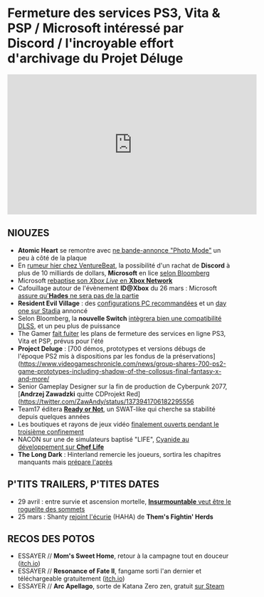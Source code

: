 # Fermeture des services PS3, Vita & PSP / Microsoft intéressé par Discord / l'incroyable effort d'archivage du Projet Déluge

<iframe width="560" height="315" src="https://www.youtube.com/embed/h-4bzBpXcSA" frameborder="0" allow="accelerometer; autoplay; clipboard-write; encrypted-media; gyroscope; picture-in-picture" allowfullscreen></iframe> 

## NIOUZES

- **Atomic Heart** se remontre avec [ne bande-annonce "Photo Mode"](https://www.youtube.com/watch?v=mJe-YWLJXj4) un peu à côté de la plaque
- En [rumeur hier chez VentureBeat](https://venturebeat.com/2021/03/22/discord-exploring-sale-that-could-be-worth-more-than-10-billion/), la possibilité d'un rachat de **Discord** à plus de 10 milliards de dollars, **Microsoft** en lice [selon Bloomberg](https://www.bloomberg.com/news/articles/2021-03-23/microsoft-said-to-be-in-talks-to-buy-discord-for-more-than-10b?srnd=technology-vp)
- Microsoft [rebaptise son *Xbox Live* en **Xbox Network**](https://www.theverge.com/platform/amp/2021/3/22/22345276/microsoft-xbox-live-network-rebrand-name-change?__twitter_impression=true)
- Cafouillage autour de l'évènement **ID@Xbox** du 26 mars : Microsoft [assure qu'**Hades** ne sera pas de la partie](https://twitter.com/triplizard/status/1374090506993504258)
- **Resident Evil Village** : des [configurations PC recommandées](https://www.pcgamesn.com/resident-evil-village/system-requirements) et un [day one sur Stadia](mazon.fr/) annoncé
- Selon Bloomberg, la **nouvelle Switch** [intègrera bien une compatibilité DLSS](https://www.bloomberg.com/news/articles/2021-03-23/nintendo-to-use-new-nvidia-graphics-chip-in-2021-switch-upgrade), et un peu plus de puissance
- The Gamer [fait fuiter](https://www.thegamer.com/ps3-vita-psp-stores-permanently-closed/) les plans de fermeture des services en ligne PS3, Vita et PSP, prévus pour l'été
- **Project Deluge** : [700 démos, prototypes et versions débugs de l'époque PS2 mis à dispositions par les fondus de la préservations](https://www.videogameschronicle.com/news/group-shares-700-ps2-game-prototypes-including-shadow-of-the-collosus-final-fantasy-x-and-more/
- Senior Gameplay Designer sur la fin de production de Cyberpunk 2077, [**Andrzej Zawadzki** quitte CDProjekt Red](https://twitter.com/ZawAndy/status/1373941706182295556
- Team17 éditera [**Ready or Not**](https://www.youtube.com/watch?v=Q-s6HOVDgiQ), un SWAT-like qui cherche sa stabilité depuis quelques années
- Les boutiques et rayons de jeux vidéo [finalement ouverts pendant le troisième confinement](https://www.gamekult.com/actualite/les-boutiques-et-rayons-de-jeux-video-peuvent-finalement-ouvrir-pendant-le-confinement-3050837325.html)
- NACON sur une de simulateurs baptisé "LIFE", [Cyanide au développement sur **Chef Life**](https://www.gamekult.com/actualite/nacon-met-cyanide-sur-une-simulation-de-restauration-3050837319.html)
- **The Long Dark** : Hinterland remercie les joueurs, sortira les chapitres manquants mais [prépare l'après](https://www.gamekult.com/actualite/the-long-dark-hinterland-annonce-5-millions-de-ventes-et-pense-a-l-avenir-3050837311.html?utm_term=Autofeed&utm_medium=Social&utm_source=Twitter#Echobox=1616410709)

## P'TITS TRAILERS, P'TITES DATES

- 29 avril : entre survie et ascension mortelle, [**Insurmountable** veut être le roguelite des sommets](https://www.youtube.com/watch?v=nG4-eGZeL_c)
- 25 mars : Shanty [rejoint l'écurie](https://www.youtube.com/watch?v=hiw3kMTAVFo) (HAHA) de **Them's Fightin' Herds**

## RECOS DES POTOS 

- ESSAYER // **Mom's Sweet Home**, retour à la campagne tout en douceur ([itch.io](https://poulpass.itch.io/moms-sweet-home))
- ESSAYER // **Resonance of Fate II**, fangame sorti l'an dernier et téléchargeable gratuitement ([itch.io](https://yonax.itch.io/resonance-of-fate-2))
- ESSAYER // **Arc Apellago**, sorte de Katana Zero zen, gratuit [sur Steam](https://store.steampowered.com/app/1454430/Arc_Apellago/)
